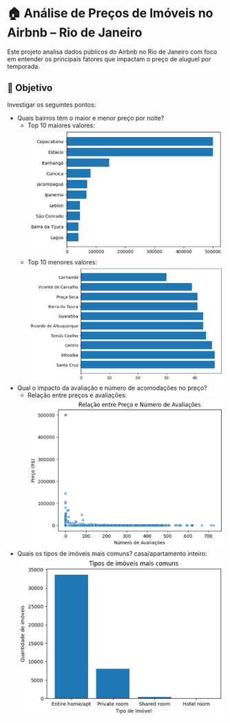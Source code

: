# 🏠 Análise de Preços de Imóveis no Airbnb – Rio de Janeiro

Este projeto analisa dados públicos do Airbnb no Rio de Janeiro com foco em entender os principais fatores que impactam o preço de aluguel por temporada.

## 📌 Objetivo
Investigar os seguintes pontos:
- Quais bairros têm o maior e menor preço por noite?
    - Top 10 maiores valores: ![alt text](images/graphics/maior_preco.png)
    - Top 10 menores valores: ![alt text](images/graphics/menor_preco.png)
- Qual o impacto da avaliação e número de acomodações no preço?
    - Relação entre preços e avaliações: ![alt text](images/graphics/preco_avaliacoes.png)
- Quais os tipos de imóveis mais comuns?
    casa/apartamento inteiro: ![alt text](images/graphics/tipo_imovel.png)
